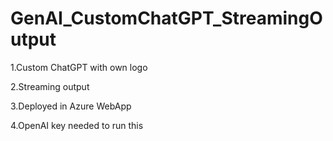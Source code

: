 # GenAI_CustomChatGPT_StreamingOutput

1.Custom ChatGPT with own logo 

2.Streaming output

3.Deployed in Azure WebApp

4.OpenAI key needed to run this
